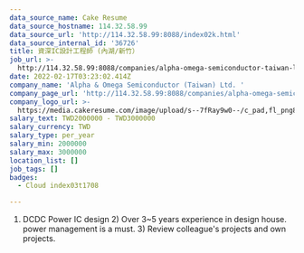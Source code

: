```yaml
---
data_source_name: Cake Resume
data_source_hostname: 114.32.58.99
data_source_url: 'http://114.32.58.99:8088/index02k.html'
data_source_internal_id: '36726'
title: 資深IC設計工程師 (內湖/新竹）
job_url: >-
  http://114.32.58.99:8088/companies/alpha-omega-semiconductor-taiwan-ltd/jobs/sr-design-engineer-neihu-hsinchu
date: 2022-02-17T03:23:02.414Z
company_name: 'Alpha & Omega Semiconductor (Taiwan) Ltd. '
company_page_url: 'http://114.32.58.99:8088/companies/alpha-omega-semiconductor-taiwan-ltd'
company_logo_url: >-
  https://media.cakeresume.com/image/upload/s--7fRay9w0--/c_pad,fl_png8,h_200,w_200/v1645067277/d2oltmtauxnrrfu8m7vl.png
salary_text: TWD2000000 - TWD3000000
salary_currency: TWD
salary_type: per_year
salary_min: 2000000
salary_max: 3000000
location_list: []
job_tags: []
badges:
  - Cloud index03t1708

---
```


1) DCDC Power IC design 2) Over 3~5 years experience in design house. power management is a must. 3) Review colleague's projects and own projects.